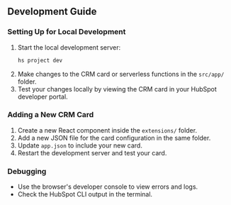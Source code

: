 ## Development Guide

### Setting Up for Local Development

1. Start the local development server:
   ```bash
   hs project dev
   ```
2. Make changes to the CRM card or serverless functions in the `src/app/` folder.
3. Test your changes locally by viewing the CRM card in your HubSpot developer portal.

### Adding a New CRM Card

1. Create a new React component inside the `extensions/` folder.
2. Add a new JSON file for the card configuration in the same folder.
3. Update `app.json` to include your new card.
4. Restart the development server and test your card.

### Debugging

- Use the browser's developer console to view errors and logs.
- Check the HubSpot CLI output in the terminal.
